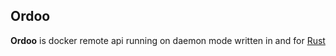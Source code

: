 ## Ordoo
__Ordoo__ is docker remote api running on daemon mode written in and for [Rust](https://rust-lang.org)